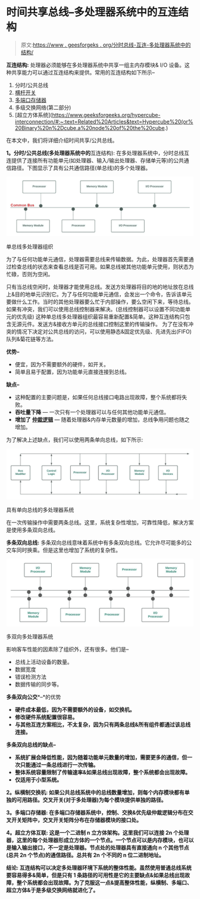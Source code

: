 # 时间共享总线–多处理器系统中的互连结构

> 原文:[https://www . geesforgeks . org/分时总线-互连-多处理器系统中的结构/](https://www.geeksforgeeks.org/time-shared-bus-interconnection-structure-in-multiprocessor-system/)

**互连结构:**
处理器必须能够在多处理器系统中共享一组主内存模块& I/O 设备。这种共享能力可以通过互连结构来提供。常用的互连结构如下所示–

1.  分时/公共总线
2.  [横杆开关](https://www.geeksforgeeks.org/crossbar-switch/)
3.  [多端口存储器](https://www.geeksforgeeks.org/multiport-memory-multiprocessor-system/)
4.  多级交换网络(第二部分)
5.  [超立方体系统](https://www.geeksforgeeks.org/hypercube-interconnection/#:~:text=Related%20Articles&text=Hypercube%20(or%20Binary%20n%2Dcube,a%20node%20of%20the%20cube.)

在本文中，我们将详细介绍时间共享/公共总线。

**1。分时/公共总线(多处理器系统中的**互连结构):
在多处理器系统中，分时总线互连提供了连接所有功能单元(如处理器、输入/输出处理器、存储单元等)的公共通信路径。下图显示了具有公共通信路径(单总线)的多个处理器。

![](img/28af85b1ee881ea7e2be96e874e69ba7.png)

单总线多处理器组织

为了与任何功能单元通信，处理器需要总线来传输数据。为此，处理器首先需要通过检查总线的状态来查看总线是否可用。如果总线被其他功能单元使用，则状态为忙碌，否则为空闲。

只有当总线空闲时，处理器才能使用总线。发送方处理器将目的地的地址放在总线上&目的地单元识别它。为了与任何功能单元通信，会发出一个命令，告诉该单元要做什么工作。当时的其他处理器要么忙于内部操作，要么空闲下来，等待总线。
如果有冲突，我们可以使用总线控制器来解决。(总线控制器可以设置不同功能单元的优先级)
这种单总线多处理器组织最容易重新配置&简单。这种互连结构只包含无源元件。发送方&接收方单元的总线接口控制这里的传输操作。
为了在没有冲突的情况下决定对公共总线的访问，可以使用静态&固定优先级、先进先出(FIFO)队列&菊花链等方法。

**优势–**

*   便宜，因为不需要额外的硬件，如开关。
*   简单且易于配置，因为功能单元直接连接到总线。

**缺点–**

*   这种配置的主要问题是，如果任何总线接口电路出现故障，整个系统都将失败。
*   **吞吐量下降** —
    一次只有一个处理器可以与任何其他功能单元通信。
*   **增加了** [**仲裁逻辑**](https://www.geeksforgeeks.org/bus-arbitration-in-computer-organization/#:~:text=Related%20Articles&text=Bus%20Arbitration%20refers%20to%20the,known%20as%20a%20Bus%20master.) —
    随着处理器&内存单元数量的增加，总线争用问题也随之增加。

为了解决上述缺点，我们可以使用两条单向总线，如下所示:

![](img/815222ca6e669407b7e1c3c21a1aeb20.png)

具有单向总线的多处理器系统

在一次传输操作中需要两条总线。这里，系统复杂性增加，可靠性降低，解决方案是使用多条双向总线。

**多条双向总线:**
多条双向总线意味着系统中有多条双向总线。它允许尽可能多的公交车同时换乘。但是这里也增加了系统的复杂性。

![](img/938abfa2dbfc3300b2c77adea09ce8e3.png)

多双向多处理器系统

影响客车性能的因素除了组织外，还有很多。他们是–

*   总线上活动设备的数量。
*   数据宽度
*   错误检测方法
*   数据传输的同步等。

**多条双向公交***–*的优势

*   **硬件成本最低，因为不需要额外的设备，如交换机。**
*   **修改硬件系统配置很容易。**
*   **与其他互连方案相比，不太复杂，因为只有两条总线&所有组件都通过该总线连接。**

****多条双向总线的缺点–****

*   **系统扩展会降低性能，因为随着功能单元数量的增加，需要更多的通信，但一次只能通过一条总线进行一次传输。**
*   **整体系统容量限制了传输速率&如果总线出现故障，整个系统都会出现故障。**
*   **仅适用于小型系统。**

****2。纵横制交换机:**
如果公共总线系统中的总线数量增加，则每个内存模块都有单独的可用路径。交叉开关(对于多处理器)为每个模块提供单独的路径。**

****3。多端口存储器:**
在多端口存储器系统中，控制、交换&优先级仲裁逻辑分布在交叉开关矩阵中，交叉开关矩阵分布在存储器模块的接口处。**

****4。超立方体互联:**
这是一个二进制 n 立方体架构。这里我们可以连接 2n 个处理器，这里的每个处理器形成立方体的一个节点。一个节点可以是内存模块，也可以是输入输出接口，不一定是处理器。节点处的处理器具有直接通向 n 个其他节点(总共 2n 个节点)的通信路径。总共有 2n 个不同的 n 位二进制地址。**

****结论:**
互连结构可以决定多处理器环境下系统的整体性能。虽然使用普通总线系统要容易得多&简单，但是只有 1 条路径的可用性是它的主要缺点&如果总线出现故障，整个系统都会出现故障。为了克服这一点&提高整体性能，纵横制、多端口、超立方体&于是多级交换网络就进化了。**